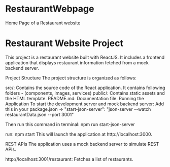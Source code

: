 # RestaurantWebpage
Home Page of a Restaurant website
# Restaurant Website Project

This project is a restaurant website built with ReactJS. It includes a frontend application that displays restaurant information fetched from a mock backend server.

Project Structure
The project structure is organized as follows:

src/: Contains the source code of the React application. It contains following folders - (components, images, services)
public/: Contains static assets and the HTML template.
README.md: Documentation file.
Running the Application
To start the development server and mock backend server:
Add this in your package.json => "start-json-server": "json-server --watch restaurantData.json --port 3001"

Then run this command in terminal:
npm run start-json-server

run:
npm start
This will launch the application at http://localhost:3000.

REST APIs
The application uses a mock backend server to simulate REST APIs. 

http://localhost:3001/restaurant: Fetches a list of restaurants.
